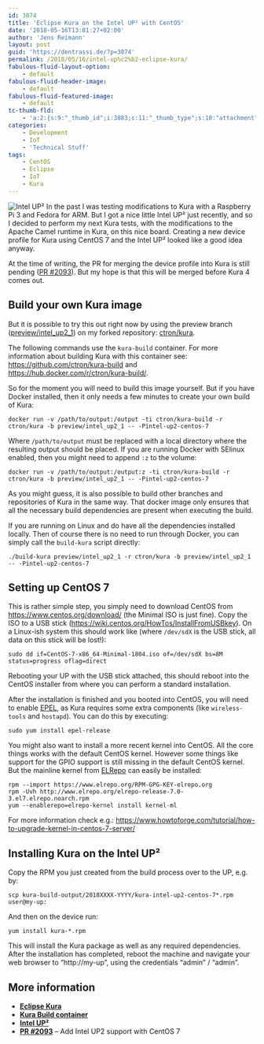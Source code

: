 ```yaml
---
id: 3874
title: 'Eclipse Kura on the Intel UP² with CentOS'
date: '2018-05-16T13:01:27+02:00'
author: 'Jens Reimann'
layout: post
guid: 'https://dentrassi.de/?p=3874'
permalink: /2018/05/16/intel-up%c2%b2-eclipse-kura/
fabulous-fluid-layout-option:
    - default
fabulous-fluid-header-image:
    - default
fabulous-fluid-featured-image:
    - default
tc-thumb-fld:
    - 'a:2:{s:9:"_thumb_id";i:3883;s:11:"_thumb_type";s:10:"attachment";}'
categories:
    - Development
    - IoT
    - 'Technical Stuff'
tags:
    - CentOS
    - Eclipse
    - IoT
    - Kura
---
```


![Intel UP²](https://dentrassi.de/wp-content/uploads/20180515_171043-292x300.jpg) In the past I was testing modifications to Kura with a Raspberry Pi 3 and Fedora for ARM. But I got a nice little Intel UP² just recently, and so I decided to perform my next Kura tests, with the modifications to the Apache Camel runtime in Kura, on this nice board. Creating a new device profile for Kura using CentOS 7 and the Intel UP² looked like a good idea anyway.

<!-- more -->

At the time of writing, the PR for merging the device profile into Kura is still pending ([PR #2093](https://github.com/eclipse/kura/pull/2093)). But my hope is that this will be merged before Kura 4 comes out.

## Build your own Kura image

But it is possible to try this out right now by using the preview branch ([preview/intel\_up2\_1](https://github.com/ctron/kura/tree/preview/intel_up2_1)) on my forked repository: [ctron/kura](https://github.com/ctron/kura).

The following commands use the `kura-build` container. For more information about building Kura with this container see: <https://github.com/ctron/kura-build> and <https://hub.docker.com/r/ctron/kura-build/>.

So for the moment you will need to build this image yourself. But if you have Docker installed, then it only needs a few minutes to create your own build of Kura:

```
docker run -v /path/to/output:/output -ti ctron/kura-build -r ctron/kura -b preview/intel_up2_1 -- -Pintel-up2-centos-7

```

Where `/path/to/output` must be replaced with a local directory where the resulting output should be placed. If you are running Docker with SElinux enabled, then you might need to append `:z` to the volume:

```
docker run -v /path/to/output:/output:z -ti ctron/kura-build -r ctron/kura -b preview/intel_up2_1 -- -Pintel-up2-centos-7

```

As you might guess, it is also possible to build other branches and repositories of Kura in the same way. That docker image only ensures that all the necessary build dependencies are present when executing the build.

If you are running on Linux and do have all the dependencies installed locally. Then of course there is no need to run through Docker, you can simply call the `build-kura` script directly:

```
./build-kura preview/intel_up2_1 -r ctron/kura -b preview/intel_up2_1 -- -Pintel-up2-centos-7

```

## Setting up CentOS 7

This is rather simple step, you simply need to download CentOS from <https://www.centos.org/download/> (the Minimal ISO is just fine). Copy the ISO to a USB stick (<https://wiki.centos.org/HowTos/InstallFromUSBkey>). On a Linux-ish system this should work like (where `/dev/sdX` is the USB stick, all data on this stick will be lost!):

```
sudo dd if=CentOS-7-x86_64-Minimal-1804.iso of=/dev/sdX bs=8M status=progress oflag=direct

```

Rebooting your UP with the USB stick attached, this should reboot into the CentOS installer from where you can perform a standard installation.

After the installation is finished and you booted into CentOS, you will need to enable [EPEL](https://fedoraproject.org/wiki/EPEL), as Kura requires some extra components (like `wireless-tools` and `hostapd`). You can do this by executing:

```
sudo yum install epel-release

```

You might also want to install a more recent kernel into CentOS. All the core things works with the default CentOS kernel. However some things like support for the GPIO support is still missing in the default CentOS kernel. But the mainline kernel from [ELRepo](http://www.elrepo.org) can easily be installed:

```
rpm --import https://www.elrepo.org/RPM-GPG-KEY-elrepo.org
rpm -Uvh http://www.elrepo.org/elrepo-release-7.0-3.el7.elrepo.noarch.rpm
yum --enablerepo=elrepo-kernel install kernel-ml

```

For more information check e.g.: <https://www.howtoforge.com/tutorial/how-to-upgrade-kernel-in-centos-7-server/>

## Installing Kura on the Intel UP²

Copy the RPM you just created from the build process over to the UP, e.g. by:

```
scp kura-build-output/2018XXXX-YYYY/kura-intel-up2-centos-7*.rpm user@my-up:

```

And then on the device run:

```
yum install kura-*.rpm

```

This will install the Kura package as well as any required dependencies. After the installation has completed, reboot the machine and navigate your web browser to “http://my-up”, using the credentials “admin” / “admin”.

## More information

- **[Eclipse Kura](https://eclipse.org/kura)**
- **[Kura Build container](https://github.com/ctron/kura-build)**
- **[Intel UP²](http://www.up-board.org/upsquared)**
- **[PR #2093](https://github.com/eclipse/kura/pull/2093 "Add Intel UP2 support with CentOS 7 #2093")** – Add Intel UP2 support with CentOS 7
